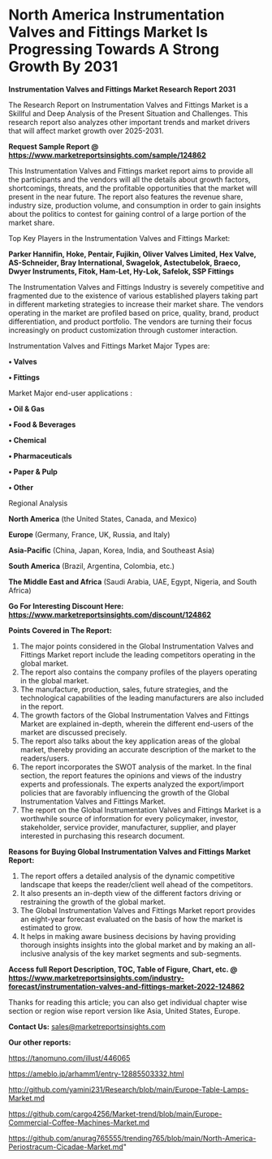 # North America Instrumentation Valves and Fittings Market Is Progressing Towards A Strong Growth By 2031

<strong>Instrumentation Valves and Fittings Market Research Report 2031</strong>

The Research Report on Instrumentation Valves and Fittings Market is a Skillful and Deep Analysis of the Present Situation and Challenges. This research report also analyzes other important trends and market drivers that will affect market growth over 2025-2031.

<strong>Request Sample Report @ <a href=https://www.marketreportsinsights.com/sample/124862>https://www.marketreportsinsights.com/sample/124862</a></strong>

This Instrumentation Valves and Fittings market report aims to provide all the participants and the vendors will all the details about growth factors, shortcomings, threats, and the profitable opportunities that the market will present in the near future. The report also features the revenue share, industry size, production volume, and consumption in order to gain insights about the politics to contest for gaining control of a large portion of the market share.

Top Key Players in the Instrumentation Valves and Fittings Market:

<strong>Parker Hannifin, Hoke, Pentair, Fujikin, Oliver Valves Limited, Hex Valve, AS-Schneider, Bray International, Swagelok, Astectubelok, Braeco, Dwyer Instruments, Fitok, Ham-Let, Hy-Lok, Safelok, SSP Fittings</strong>

The Instrumentation Valves and Fittings Industry is severely competitive and fragmented due to the existence of various established players taking part in different marketing strategies to increase their market share. The vendors operating in the market are profiled based on price, quality, brand, product differentiation, and product portfolio. The vendors are turning their focus increasingly on product customization through customer interaction.

Instrumentation Valves and Fittings Market Major Types are:

<strong>• Valves

• Fittings</strong>

Market Major end-user applications :

<strong>• Oil & Gas

• Food & Beverages

• Chemical

• Pharmaceuticals

• Paper & Pulp

• Other</strong>

Regional Analysis

</u><strong><b>North America</b></strong> (the United States, Canada, and Mexico)

<strong><b>Europe </b></strong>(Germany, France, UK, Russia, and Italy)

<strong><b>Asia-Pacific</b></strong> (China, Japan, Korea, India, and Southeast Asia)

<strong><b>South America</b></strong> (Brazil, Argentina, Colombia, etc.)

<strong><b>The Middle East and Africa</b></strong> (Saudi Arabia, UAE, Egypt, Nigeria, and South Africa)

<strong>Go For Interesting Discount Here: <a href=https://www.marketreportsinsights.com/discount/124862>https://www.marketreportsinsights.com/discount/124862</a></strong>

<strong>Points Covered in The Report:</strong>
<ol>
  <li>The major points considered in the Global Instrumentation Valves and Fittings Market report include the leading competitors operating in the global market.</li>
  <li>The report also contains the company profiles of the players operating in the global market.</li>
  <li>The manufacture, production, sales, future strategies, and the technological capabilities of the leading manufacturers are also included in the report.</li>
  <li>The growth factors of the Global Instrumentation Valves and Fittings Market are explained in-depth, wherein the different end-users of the market are discussed precisely.</li>
  <li>The report also talks about the key application areas of the global market, thereby providing an accurate description of the market to the readers/users.</li>
  <li>The report incorporates the SWOT analysis of the market. In the final section, the report features the opinions and views of the industry experts and professionals. The experts analyzed the export/import policies that are favorably influencing the growth of the Global Instrumentation Valves and Fittings Market.</li>
  <li>The report on the Global Instrumentation Valves and Fittings Market is a worthwhile source of information for every policymaker, investor, stakeholder, service provider, manufacturer, supplier, and player interested in purchasing this research document.</li>
</ol>
<strong>Reasons for Buying Global Instrumentation Valves and Fittings Market Report:</strong>

<ol>
  <li>The report offers a detailed analysis of the dynamic competitive landscape that keeps the reader/client well ahead of the competitors.</li>
  <li>It also presents an in-depth view of the different factors driving or restraining the growth of the global market.</li>
  <li>The Global Instrumentation Valves and Fittings Market report provides an eight-year forecast evaluated on the basis of how the market is estimated to grow.</li>
  <li>It helps in making aware business decisions by having providing thorough insights insights into the global market and by making an all-inclusive analysis of the key market segments and sub-segments.</li>
</ol>
<strong>Access full Report Description, TOC, Table of Figure, Chart, etc. @ <a href=https://www.marketreportsinsights.com/industry-forecast/instrumentation-valves-and-fittings-market-2022-124862>https://www.marketreportsinsights.com/industry-forecast/instrumentation-valves-and-fittings-market-2022-124862</a></strong>


Thanks for reading this article; you can also get individual chapter wise section or region wise report version like Asia, United States, Europe.

<strong>Contact Us:</strong>
sales@marketreportsinsights.com

<strong>Our other reports:</strong>

<a href=https://tanomuno.com/illust/446065>https://tanomuno.com/illust/446065</a>

<a href=https://ameblo.jp/arhamm1/entry-12885503332.html>https://ameblo.jp/arhamm1/entry-12885503332.html</a>

<a href=http://github.com/yamini231/Research/blob/main/Europe-Table-Lamps-Market.md>http://github.com/yamini231/Research/blob/main/Europe-Table-Lamps-Market.md</a>

<a href=https://github.com/cargo4256/Market-trend/blob/main/Europe-Commercial-Coffee-Machines-Market.md>https://github.com/cargo4256/Market-trend/blob/main/Europe-Commercial-Coffee-Machines-Market.md</a>

<a href=https://github.com/anurag765555/trending765/blob/main/North-America-Periostracum-Cicadae-Market.md>https://github.com/anurag765555/trending765/blob/main/North-America-Periostracum-Cicadae-Market.md</a>"
